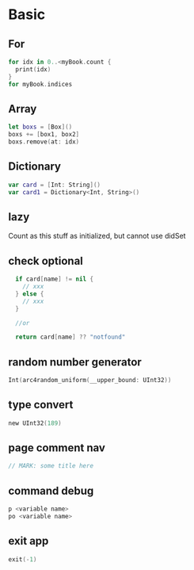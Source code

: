 # Basic

## For

```swift
for idx in 0..<myBook.count {
  print(idx)
}
for myBook.indices 
```

## Array
```swift
let boxs = [Box]()
boxs += [box1, box2]
boxs.remove(at: idx)
```

## Dictionary
```swift
var card = [Int: String]()
var card1 = Dictionary<Int, String>()
```

## lazy
Count as this stuff as initialized, but cannot use didSet

## check optional
```swift
  if card[name] != nil {
    // xxx
  } else {
    // xxx
  }

  //or

  return card[name] ?? "notfound"
```

## random number generator
```swift
Int(arc4random_uniform(__upper_bound: UInt32))
```

## type convert

```swift
new UInt32(189)
```

## page comment nav

```swift
// MARK: some title here
```

## command debug

```sh
p <variable name>
po <variable name>
```

## exit app

```swift
exit(-1)
```